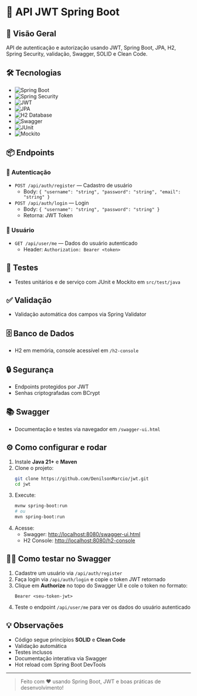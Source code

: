 # 🚀 API JWT Spring Boot

## 📝 Visão Geral
API de autenticação e autorização usando JWT, Spring Boot, JPA, H2, Spring Security, validação, Swagger, SOLID e Clean Code.

## 🛠️ Tecnologias
- ![Spring Boot](https://img.shields.io/badge/Spring%20Boot-6DB33F?logo=springboot&logoColor=white)
- ![Spring Security](https://img.shields.io/badge/Spring%20Security-6DB33F?logo=springsecurity&logoColor=white)
- ![JWT](https://img.shields.io/badge/JWT-000000?logo=jsonwebtokens&logoColor=white)
- ![JPA](https://img.shields.io/badge/JPA-007396?logo=hibernate&logoColor=white)
- ![H2 Database](https://img.shields.io/badge/H2-1a73e8?logo=h2&logoColor=white)
- ![Swagger](https://img.shields.io/badge/Swagger-85EA2D?logo=swagger&logoColor=black)
- ![JUnit](https://img.shields.io/badge/JUnit-25A162?logo=junit5&logoColor=white)
- ![Mockito](https://img.shields.io/badge/Mockito-FFC107?logo=mockito&logoColor=black)

## 📦 Endpoints

### 🔐 Autenticação
- `POST /api/auth/register` — Cadastro de usuário
  - Body: `{ "username": "string", "password": "string", "email": "string" }`
- `POST /api/auth/login` — Login
  - Body: `{ "username": "string", "password": "string" }`
  - Retorna: JWT Token

### 👤 Usuário
- `GET /api/user/me` — Dados do usuário autenticado
  - Header: `Authorization: Bearer <token>`

## 🧪 Testes
- Testes unitários e de serviço com JUnit e Mockito em `src/test/java`

## ✅ Validação
- Validação automática dos campos via Spring Validator

## 🗄️ Banco de Dados
- H2 em memória, console acessível em `/h2-console`

## 🔒 Segurança
- Endpoints protegidos por JWT
- Senhas criptografadas com BCrypt

## 📚 Swagger
- Documentação e testes via navegador em `/swagger-ui.html`

## ⚙️ Como configurar e rodar
1. Instale **Java 21+** e **Maven**
2. Clone o projeto:
   ```bash
   git clone https://github.com/DenilsonMarcio/jwt.git
   cd jwt
   ```
3. Execute:
   ```bash
   mvnw spring-boot:run
   # ou
   mvn spring-boot:run
   ```
4. Acesse:
   - Swagger: [http://localhost:8080/swagger-ui.html](http://localhost:8080/swagger-ui.html)
   - H2 Console: [http://localhost:8080/h2-console](http://localhost:8080/h2-console)

## 🧑‍💻 Como testar no Swagger
1. Cadastre um usuário via `/api/auth/register`
2. Faça login via `/api/auth/login` e copie o token JWT retornado
3. Clique em **Authorize** no topo do Swagger UI e cole o token no formato:
   ```
   Bearer <seu-token-jwt>
   ```
4. Teste o endpoint `/api/user/me` para ver os dados do usuário autenticado

## 💡 Observações
- Código segue princípios **SOLID** e **Clean Code**
- Validação automática
- Testes inclusos
- Documentação interativa via Swagger
- Hot reload com Spring Boot DevTools

---

> Feito com ❤️ usando Spring Boot, JWT e boas práticas de desenvolvimento!
